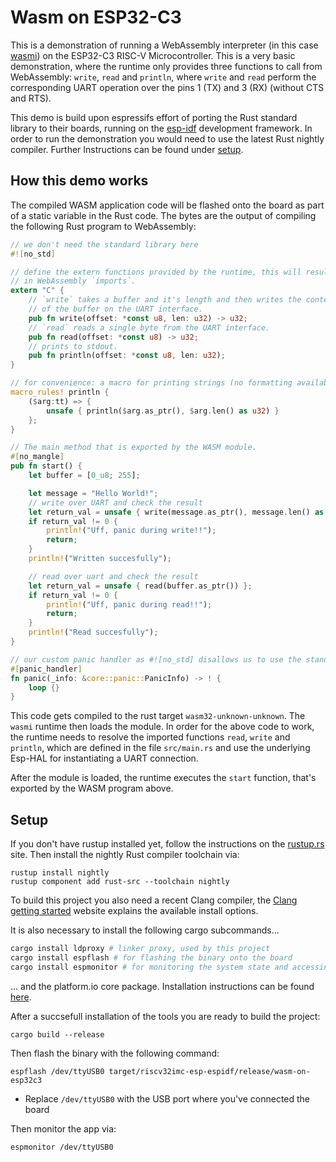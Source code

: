 # Wasm on ESP32-C3

This is a demonstration of running a WebAssembly interpreter (in this case [wasmi](https://github.com/paritytech/wasmi)) on the ESP32-C3 RISC-V Microcontroller.
This is a very basic demonstration, where the runtime only provides three functions to call from WebAssembly: `write`, `read` and `println`, where `write` and `read` perform the
corresponding UART operation over the pins 1 (TX) and 3 (RX) (without CTS and RTS).

This demo is build upon espressifs effort of porting the Rust standard library to their boards, running on the [esp-idf](https://github.com/espressif/esp-idf) development framework.
In order to run the demonstration you would need to use the latest Rust nightly compiler. Further Instructions can be found under [setup](#Setup).

## How this demo works

The compiled WASM application code will be flashed onto the board as part of a static variable in the Rust code. The bytes are the output of compiling the following Rust program to WebAssembly:

```rust
// we don't need the standard library here
#![no_std]

// define the extern functions provided by the runtime, this will result
// in WebAssembly `imports`.
extern "C" {
    // `write` takes a buffer and it's length and then writes the contents
    // of the buffer on the UART interface.
    pub fn write(offset: *const u8, len: u32) -> u32;
    // `read` reads a single byte from the UART interface. 
    pub fn read(offset: *const u8) -> u32;
    // prints to stdout.
    pub fn println(offset: *const u8, len: u32);
}

// for convenience: a macro for printing strings (no formatting available).
macro_rules! println {
    ($arg:tt) => {
        unsafe { println($arg.as_ptr(), $arg.len() as u32) }
    };
}

// The main method that is exported by the WASM module.
#[no_mangle]
pub fn start() {
    let buffer = [0_u8; 255];

    let message = "Hello World!";
    // write over UART and check the result 
    let return_val = unsafe { write(message.as_ptr(), message.len() as u32) };
    if return_val != 0 {
        println!("Uff, panic during write!!");
        return;
    }
    println!("Written succesfully");

    // read over uart and check the result
    let return_val = unsafe { read(buffer.as_ptr()) };
    if return_val != 0 {
        println!("Uff, panic during read!!");
        return;
    }
    println!("Read succesfully");
}

// our custom panic handler as #![no_std] disallows us to use the standard one.
#[panic_handler]
fn panic(_info: &core::panic::PanicInfo) -> ! {
    loop {}
}
```

This code gets compiled to the rust target `wasm32-unknown-unknown`. The `wasmi` runtime then loads the module.
In order for the above code to work, the runtime needs to resolve the imported functions `read`, `write` and `println`, which
are defined in the file `src/main.rs` and use the underlying Esp-HAL for instantiating a UART connection.

After the module is loaded, the runtime executes the `start` function, that's exported by the WASM program above.

## Setup

If you don't have rustup installed yet, follow the instructions on the [rustup.rs](rustup.rs) site.
Then install the nightly Rust compiler toolchain via:

```
rustup install nightly
rustup component add rust-src --toolchain nightly
```
To build this project you also need a recent Clang compiler, the [Clang getting started](https://clang.llvm.org/get_started.html) website explains the available install options.

It is also necessary to install the following cargo subcommands...
```bash
cargo install ldproxy # linker proxy, used by this project
cargo install espflash # for flashing the binary onto the board
cargo install espmonitor # for monitoring the system state and accessing stdout
```


... and the platform.io core package. Installation instructions can be found [here](https://docs.platformio.org/en/latest/core/installation.html).

After a succsefull installation of the tools you are ready to build the project:
```
cargo build --release
```

Then flash the binary with the following command:
```
espflash /dev/ttyUSB0 target/riscv32imc-esp-espidf/release/wasm-on-esp32c3
```

- Replace `/dev/ttyUSB0` with the USB port where you've connected the board

Then monitor the app via:
```
espmonitor /dev/ttyUSB0
```
